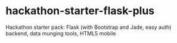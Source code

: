 hackathon-starter-flask-plus
============================

Hackathon starter pack: Flask (with Bootstrap and Jade, easy auth) backend, data munging tools, HTML5 mobile 
